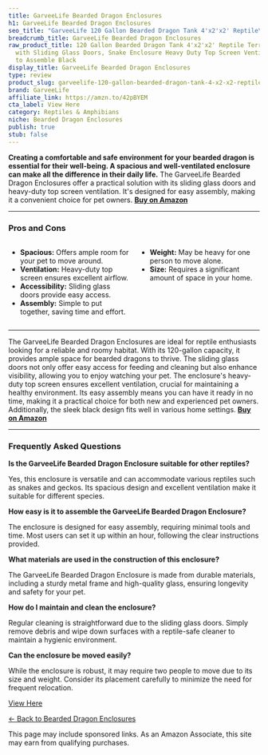 ```yaml
---
title: GarveeLife Bearded Dragon Enclosures
h1: GarveeLife Bearded Dragon Enclosures
seo_title: "GarveeLife 120 Gallon Bearded Dragon Tank 4'x2'x2' Reptile\u2026"
breadcrumb_title: GarveeLife Bearded Dragon Enclosures
raw_product_title: 120 Gallon Bearded Dragon Tank 4'x2'x2' Reptile Terrarium Enclosure
  with Sliding Glass Doors, Snake Enclosure Heavy Duty Top Screen Ventilation, Easy
  to Assemble Black
display_title: GarveeLife Bearded Dragon Enclosures
type: review
product_slug: garveelife-120-gallon-bearded-dragon-tank-4-x2-x2-reptile-terrarium-enc-7de6aa47
brand: GarveeLife
affiliate_link: https://amzn.to/42pBYEM
cta_label: View Here
category: Reptiles & Amphibians
niche: Bearded Dragon Enclosures
publish: true
stub: false
---
```


<div id="intro" class="full-width">
  <p><strong>Creating a comfortable and safe environment for your bearded dragon is essential for their well-being. A spacious and well-ventilated enclosure can make all the difference in their daily life.</strong> The GarveeLife Bearded Dragon Enclosures offer a practical solution with its sliding glass doors and heavy-duty top screen ventilation. It's designed for easy assembly, making it a convenient choice for pet owners. <a href="https://amzn.to/42pBYEM" rel="nofollow sponsored noopener" target="_blank"><strong>Buy on Amazon</strong></a></p>
</div>

<hr />
<h3 id="pros-cons">Pros and Cons</h3>
<div class="pc-grid" style="display:grid;grid-template-columns:1fr 1fr;gap:16px;">
  <ul>
    <li><strong>Spacious:</strong> Offers ample room for your pet to move around.</li>
    <li><strong>Ventilation:</strong> Heavy-duty top screen ensures excellent airflow.</li>
    <li><strong>Accessibility:</strong> Sliding glass doors provide easy access.</li>
    <li><strong>Assembly:</strong> Simple to put together, saving time and effort.</li>
  </ul>
  <ul>
    <li><strong>Weight:</strong> May be heavy for one person to move alone.</li>
    <li><strong>Size:</strong> Requires a significant amount of space in your home.</li>
  </ul>
</div>
<hr />

<div class="full-width">
  <p>The GarveeLife Bearded Dragon Enclosures are ideal for reptile enthusiasts looking for a reliable and roomy habitat. With its 120-gallon capacity, it provides ample space for bearded dragons to thrive. The sliding glass doors not only offer easy access for feeding and cleaning but also enhance visibility, allowing you to enjoy watching your pet. The enclosure's heavy-duty top screen ensures excellent ventilation, crucial for maintaining a healthy environment. Its easy assembly means you can have it ready in no time, making it a practical choice for both new and experienced pet owners. Additionally, the sleek black design fits well in various home settings. <a href="https://amzn.to/42pBYEM" rel="nofollow sponsored noopener" target="_blank"><strong>Buy on Amazon</strong></a></p>
</div>

<hr />
<h3 id="faqs">Frequently Asked Questions</h3>

<p><strong>Is the GarveeLife Bearded Dragon Enclosure suitable for other reptiles?</strong></p>
<p>Yes, this enclosure is versatile and can accommodate various reptiles such as snakes and geckos. Its spacious design and excellent ventilation make it suitable for different species.</p>

<p><strong>How easy is it to assemble the GarveeLife Bearded Dragon Enclosure?</strong></p>
<p>The enclosure is designed for easy assembly, requiring minimal tools and time. Most users can set it up within an hour, following the clear instructions provided.</p>

<p><strong>What materials are used in the construction of this enclosure?</strong></p>
<p>The GarveeLife Bearded Dragon Enclosure is made from durable materials, including a sturdy metal frame and high-quality glass, ensuring longevity and safety for your pet.</p>

<p><strong>How do I maintain and clean the enclosure?</strong></p>
<p>Regular cleaning is straightforward due to the sliding glass doors. Simply remove debris and wipe down surfaces with a reptile-safe cleaner to maintain a hygienic environment.</p>

<p><strong>Can the enclosure be moved easily?</strong></p>
<p>While the enclosure is robust, it may require two people to move due to its size and weight. Consider its placement carefully to minimize the need for frequent relocation.</p>
<p><a class="btn" href="https://amzn.to/42pBYEM" target="_blank" rel="nofollow sponsored noopener">View Here</a></p>
<p><a href="/roundups/reptiles-amphibians/bearded-dragon-enclosures/">← Back to Bearded Dragon Enclosures</a></p>
<aside class="disclosure">This page may include sponsored links. As an Amazon Associate, this site may earn from qualifying purchases.</aside>
